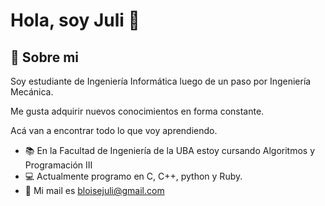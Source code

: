 
# Hola, soy Juli 👋

  
## 🚀 Sobre mi
Soy estudiante de Ingeniería Informática luego de un paso por Ingeniería Mecánica.

Me gusta adquirir nuevos conocimientos en forma constante.

Acá van a encontrar todo lo que voy aprendiendo.  

- :books: En la Facultad de Ingeniería de la UBA estoy cursando Algoritmos y Programación III  
- :computer: Actualmente programo en C, C++, python y Ruby.
- :email: Mi mail es bloisejuli@gmail.com

<!---
bloisejuli/bloisejuli is a ✨ special ✨ repository because its `README.md` (this file) appears on your GitHub profile.
You can click the Preview link to take a look at your changes.
--->
